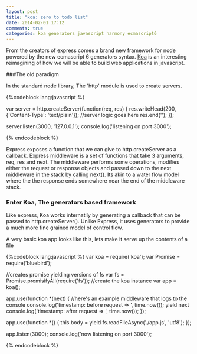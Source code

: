 ```yaml
---
layout: post
title: "koa: zero to todo list"
date: 2014-02-01 17:12
comments: true
categories: koa generators javascript harmony ecmascript6
---
```


From the creators of express comes a brand new framework for node powered by
the new ecmascript 6 generators syntax. [Koa](http://koajs.com/) is an interesting
reimagining of how we will be able to build web applications in javascript.

###The old paradigm

In the standard node library, The 'http' module is used to create servers.

{%codeblock lang:javascript %}

  var server = http.createServer(function(req, res) {
    res.writeHead(200, {'Content-Type': 'text/plain'});
    //server logic goes here
    res.end('');
  });

  server.listen(3000, '127.0.0.1');
  console.log('listening on port 3000');

{% endcodeblock %}

Express exposes a function that we can give to 
http.createServer as a callback. Express middleware is a set of functions that 
take 3 arguments, req, res and next. The middleware performs some operations, modifies
either the request or response objects and passed down to the next middleware in the stack
by calling next(). Its akin to a water flow model where the the response ends somewhere 
near the end of the middleware stack.

### Enter Koa, The generators based framework

Like express, Koa works internatlly by generating a callback that can be passed to 
http.createServer().  Unlike Express, it uses generators to provide a much more fine grained
model of control flow.

A very basic koa app looks like this, lets make it serve up the contents of a file

{%codeblock lang:javascript %}
  var koa          = require('koa');
  var Promise      = require('bluebird');

  //creates promise yielding versions of fs
  var fs = Promise.promisifyAll(require('fs'));
  //create the koa instance
  var app = koa();

  app.use(function *(next) {
    //here's an example middleware that logs to the console
    console.log('timestamp: before request => ', time.now());
    yield next
    console.log('timestamp: after request  => ', time.now());
  });

  app.use(function *() {
    this.body = yield fs.readFileAsync('./app.js', 'utf8');
  });
  
  app.listen(3000);
  console.log('now listening on port 3000');

{% endcodeblock %}





